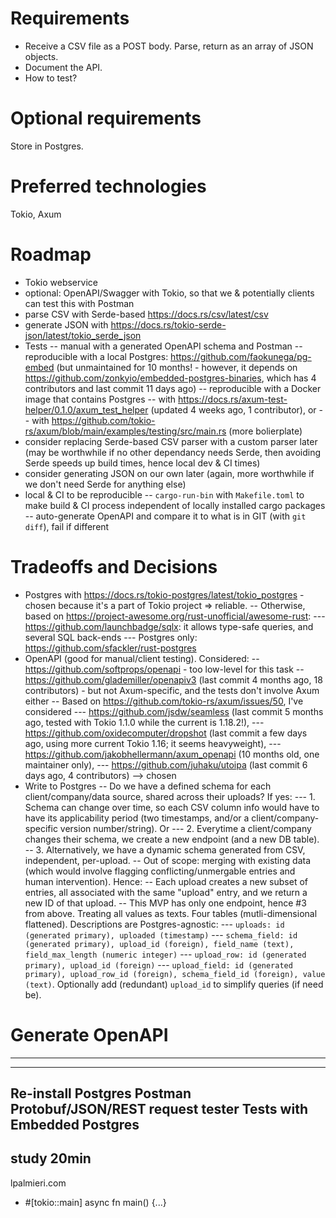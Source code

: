 # Requirements
- Receive a CSV file as a POST body. Parse, return as an array of JSON objects.
- Document the API.
- How to test?

# Optional requirements
Store in Postgres.

# Preferred technologies
Tokio, Axum

# Roadmap
- Tokio webservice
- optional: OpenAPI/Swagger with Tokio, so that we & potentially clients can test this with Postman
- parse CSV with Serde-based https://docs.rs/csv/latest/csv
- generate JSON with https://docs.rs/tokio-serde-json/latest/tokio_serde_json
- Tests
-- manual with a generated OpenAPI schema and Postman
-- reproducible with a local Postgres: https://github.com/faokunega/pg-embed (but unmaintained for
   10 months! - however, it depends on https://github.com/zonkyio/embedded-postgres-binaries, which
   has 4 contributors and last commit 11 days ago)
-- reproducible with a Docker image that contains Postgres
-- with https://docs.rs/axum-test-helper/0.1.0/axum_test_helper (updated 4 weeks ago, 1 contributor), or 
-- with https://github.com/tokio-rs/axum/blob/main/examples/testing/src/main.rs (more bolierplate)
- consider replacing Serde-based CSV parser with a custom parser later (may be worthwhile if no other dependancy needs Serde, then avoiding Serde speeds up build times, hence local dev & CI times)
- consider generating JSON on our own later (again, more worthwhile if we don't need Serde for anything else)
- local & CI to be reproducible
-- `cargo-run-bin` with `Makefile.toml` to make build & CI process independent of locally installed cargo packages
-- auto-generate OpenAPI and compare it to what is in GIT (with `git diff`), fail if different

# Tradeoffs and Decisions
- Postgres with https://docs.rs/tokio-postgres/latest/tokio_postgres - chosen because it's a part of Tokio project => reliable.
-- Otherwise, based on https://project-awesome.org/rust-unofficial/awesome-rust:
--- https://github.com/launchbadge/sqlx:  it allows type-safe queries, and several SQL back-ends
--- Postgres only: https://github.com/sfackler/rust-postgres
- OpenAPI (good for manual/client testing). Considered:
-- https://github.com/softprops/openapi - too low-level for this task
-- https://github.com/glademiller/openapiv3 (last commit 4 months ago, 18 contributors) - but not Axum-specific, and the tests don't involve Axum either
-- Based on https://github.com/tokio-rs/axum/issues/50, I've considered
--- https://github.com/jsdw/seamless (last commit 5 months ago, tested with Tokio 1.1.0 while the current is 1.18.2!),
--- https://github.com/oxidecomputer/dropshot (last commit a few days ago, using more current Tokio 1.16; it seems heavyweight),
--- https://github.com/jakobhellermann/axum_openapi (10 months old, one maintainer only),
--- https://github.com/juhaku/utoipa (last commit 6 days ago, 4 contributors) --> chosen
- Write to Postgres
-- Do we have a defined schema for each client/company/data source, shared across their uploads? If yes:
--- 1. Schema can change over time, so each CSV column info would have to have its applicability period (two timestamps, and/or a client/company-specific version number/string). Or
--- 2. Everytime a client/company changes their schema, we create a new endpoint (and a new DB table).
-- 3. Alternatively, we have a dynamic schema generated from CSV, independent, per-upload.
-- Out of scope: merging with existing data (which would involve flagging conflicting/unmergable entries and human intervention). Hence:
-- Each upload creates a new subset of entries, all associated with the same "upload" entry, and we return a new ID of that upload.
-- This MVP has only one endpoint, hence #3 from above. Treating all values as texts. Four tables (mutli-dimensional flattened). Descriptions are Postgres-agnostic:
--- `uploads: id (generated primary), uploaded (timestamp)`
--- `schema_field: id (generated primary), upload_id (foreign), field_name (text), field_max_length (numeric integer)`
--- `upload_row: id (generated primary), upload_id (foreign)`
--- `upload_field: id (generated primary), upload_row_id (foreign), schema_field_id (foreign), value (text)`. Optionally add (redundant) `upload_id` to simplify queries (if need be).

# Generate OpenAPI
-----


-----
Re-install Postgres
Postman Protobuf/JSON/REST request tester
Tests with Embedded Postgres
-----
study 20min
-----
lpalmieri.com
- #[tokio::main] async fn main() {...}


